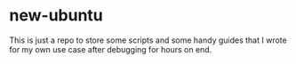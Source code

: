# new-ubuntu

This is just a repo to store some scripts and some handy guides that I wrote for my own use case after debugging for hours on end.
